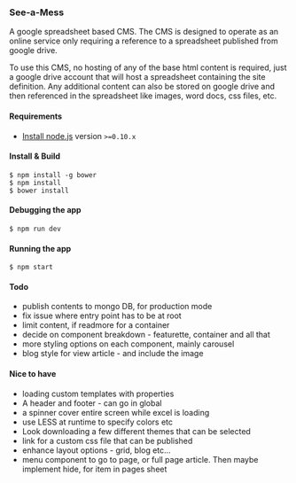 ### See-a-Mess

A google spreadsheet based CMS. The CMS is designed to operate as an online service only requiring a reference to a spreadsheet published from google drive. 

To use this CMS, no hosting of any of the base html content is required, just a google drive account that will host a spreadsheet containing the site definition. Any additional content can also be stored on google drive and then referenced in the spreadsheet like images, word docs, css files, etc.

#### Requirements

- [Install node.js](http://nodejs.org/) version `>=0.10.x`
    
#### Install & Build

    $ npm install -g bower
    $ npm install
    $ bower install

#### Debugging the app

    $ npm run dev
    
#### Running the app

    $ npm start

#### Todo

 - publish contents to mongo DB, for production mode
 - fix issue where entry point has to be at root
 - limit content, if readmore for a container
 - decide on component breakdown - featurette, container and all that
 - more styling options on each component, mainly carousel
 - blog style for view article - and include the image
 
#### Nice to have

 - loading custom templates with properties
 - A header and footer - can go in global
 - a spinner cover entire screen while excel is loading
 - use LESS at runtime to specify colors etc
 - Look downloading a few different themes that can be selected
 - link for a custom css file that can be published
 - enhance layout options - grid, blog etc...
 - menu component to go to page, or full page article. Then maybe implement hide, for item in pages sheet
